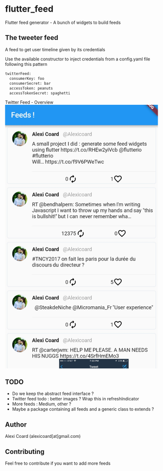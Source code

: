 # flutter_feed

Flutter feed generator - A bunch of widgets to build feeds

## The tweeter feed

A feed to get user timeline given by its credentials

Use the available constructor to inject credentials from a 
config.yaml file following this pattern

```
twitterFeed:
  consumerKey: foo
  consumerSecret: bar
  accessToken: peanuts
  accessTokenSecret: spaghetti

```

Twitter Feed - Overview
![Twitter_Feed](img/twitter_feed.jpg)

## TODO

 - Do we keep the abstract feed interface ?
 - Twitter feed todo : better images ? Wrap this in refreshIndicator
 - More feeds : Medium, other ?
 - Maybe a package containing all feeds and a generic class to extends ?

## Author

Alexi Coard (alexicoard[at]gmail.com)

## Contributing
Feel free to contribute if you want to add more feeds
